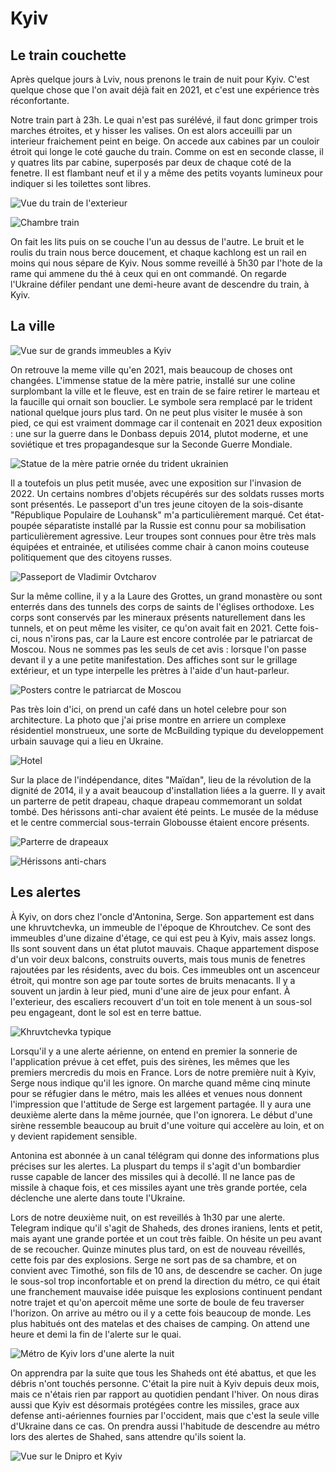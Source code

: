
# Kyiv

## Le train couchette

Après quelque jours à Lviv, nous prenons le train de nuit pour Kyiv. C'est
quelque chose que l'on avait déjà fait en 2021, et c'est une expérience très
réconfortante.

Notre train part à 23h. Le quai n'est pas surélévé, il faut donc grimper trois 
marches étroites, et y hisser les valises. On est alors acceuilli par un
interieur fraichement peint en beige. On accede aux cabines par un couloir
étroit qui longe le coté gauche du train. Comme on est en seconde classe, il y
quatres lits par cabine, superposés par deux de chaque coté de la fenetre. Il
est flambant neuf et il y a même des petits voyants lumineux pour indiquer si
les toilettes sont libres.

![Vue du train de l'exterieur](train_exterior.jpg)

![Chambre train](train_bedroom.jpg)

On fait les lits puis on se couche l'un au dessus de l'autre. Le bruit et le
roulis du train nous berce doucement, et chaque kachlong est un rail en moins
qui nous sépare de Kyiv. Nous somme reveillé à 5h30 par l'hote de la rame qui
ammene du thé à ceux qui en ont commandé. On regarde l'Ukraine défiler pendant
une demi-heure avant de descendre du train, à Kyiv.

## La ville

![Vue sur de grands immeubles a Kyiv](images/kyiv/skyline.jpg)

On retrouve la meme ville qu'en 2021, mais beaucoup de choses ont changées.
L'immense statue de la mère patrie, installé sur une coline surplombant la ville
et le fleuve, est en train de se faire retirer le marteau et la faucille qui
ornait son bouclier. Le symbole sera remplacé par le trident national quelque
jours plus tard. On ne peut plus visiter le musée à son pied, ce qui est
vraiment dommage car il contenait en 2021 deux exposition : une sur la guerre
dans le Donbass depuis 2014, plutot moderne, et une soviétique et tres
propagandesque sur la Seconde Guerre Mondiale.

![Statue de la mère patrie ornée du trident ukrainien](images/kyiv/batkivchshina_maty.jpg)

Il a toutefois un plus petit musée, avec une exposition sur l'invasion de 2022.
Un certains nombres d'objets récupérés sur des soldats russes morts sont
présentés. Le passeport d'un tres jeune citoyen de la sois-disante "République
Populaire de Louhansk" m'a particulièrement marqué. Cet état-poupée séparatiste
installé par la Russie est connu pour sa mobilisation particulièrement
agressive. Leur troupes sont connues pour être très mals équipées et entrainée,
et utilisées comme chair à canon moins couteuse politiquement que des citoyens
russes.

![Passeport de Vladimir Ovtcharov](images/kyiv/young_lnr_mobik.jpg)

Sur la même colline, il y a la Laure des Grottes, un grand monastère ou sont
enterrés dans des tunnels des corps de saints de l'églises orthodoxe. Les corps
sont conservés par les mineraux présents naturellement dans les tunnels, et on
peut même les visiter, ce qu'on avait fait en 2021. Cette fois-ci, nous n'irons
pas, car la Laure est encore controlée par le patriarcat de Moscou. Nous ne
sommes pas les seuls de cet avis : lorsque l'on passe devant il y a une petite
manifestation. Des affiches sont sur le grillage extérieur, et un type
interpelle les prètres à l'aide d'un haut-parleur.

![Posters contre le patriarcat de Moscou](images/kyiv/lavra_protest.jpg)

Pas très loin d'ici, on prend un café dans un hotel celebre pour son
architecture. La photo que j'ai prise montre en arriere un complexe résidentiel
monstrueux, une sorte de McBuilding typique du developpement urbain sauvage qui
a lieu en Ukraine.

![Hotel](images/kyiv/round_hotel_architecture_old_vs_new.jpg)

Sur la place de l'indépendance, dites "Maïdan", lieu de la révolution de la
dignité de 2014, il y a avait beaucoup d'installation liées a la guerre. Il y
avait un parterre de petit drapeau, chaque drapeau commemorant un soldat tombé.
Des hérissons anti-char avaient été peints. Le musée de la méduse et le centre
commercial sous-terrain Globousse étaient encore présents. 

![Parterre de drapeaux](images/kyiv/maidan_flags.jpg)

![Hérissons anti-chars](images/kyiv/maidan_painted_hedgehog.jpg)

## Les alertes

À Kyiv, on dors chez l'oncle d'Antonina, Serge. Son appartement est dans une
khruvtchevka, un immeuble de l'époque de Khroutchev. Ce sont des immeubles d'une
dizaine d'étage, ce qui est peu à Kyiv, mais assez longs. Ils sont souvent dans
un état plutot mauvais. Chaque appartement dispose d'un voir deux balcons,
construits ouverts, mais tous munis de fenetres rajoutées par les résidents,
avec du bois. Ces immeubles ont un ascenceur étroit, qui montre son age par
toute sortes de bruits menacants. Il y a souvent un jardin à leur pied, muni
d'une aire de jeux pour enfant. À l'exterieur, des escaliers recouvert d'un toit
en tole menent à un sous-sol peu engageant, dont le sol est en terre battue.

![Khruvtchevka typique](images/kyiv/khruvtchevka.jpg)

Lorsqu'il y a une alerte aérienne, on entend en premier la sonnerie de
l'application prévue à cet effet, puis des sirènes, les mêmes que les premiers
mercredis du mois en France. Lors de notre première nuit à Kyiv, Serge nous
indique qu'il les ignore. On marche quand même cinq minute pour se réfugier dans
le métro, mais les allées et venues nous donnent l'impression que l'attitude de
Serge est largement partagée. Il y aura une deuxième alerte dans la même
journée, que l'on ignorera. Le début d'une sirène ressemble beaucoup au bruit
d'une voiture qui accelère au loin, et on y devient rapidement sensible.

Antonina est abonnée à un canal télégram qui donne des informations plus
précises sur les alertes. La pluspart du temps il s'agit d'un bombardier russe
capable de lancer des missiles qui à decollé. Il ne lance pas de missile à
chaque fois, et ces missiles ayant une très grande portée, cela déclenche une
alerte dans toute l'Ukraine.

Lors de notre deuxième nuit, on est reveillés à 1h30 par une alerte. Telegram
indique qu'il s'agit de Shaheds, des drones iraniens, lents et petit, mais ayant
une grande portée et un cout très faible. On hésite un peu avant de se
recoucher. Quinze minutes plus tard, on est de nouveau réveillés, cette fois par
des explosions. Serge ne sort pas de sa chambre, et on convient avec Timothé,
son fils de 10 ans, de descendre se cacher. On juge le sous-sol trop
inconfortable et on prend la direction du métro, ce qui était une franchement
mauvaise idée puisque les explosions continuent pendant notre trajet et qu'on
apercoit même une sorte de boule de feu traverser l'horizon. On arrive au métro
ou il y a cette fois beaucoup de monde. Les plus habitués ont des matelas et des
chaises de camping. On attend une heure et demi la fin de l'alerte sur le quai.

![Métro de Kyiv lors d'une alerte la nuit](images/kyiv/subway_airraid.jpg)

On apprendra par la suite que tous les Shaheds ont été abattus, et que les
débris n'ont touchés personne. C'était la pire nuit à Kyiv depuis deux mois,
mais ce n'étais rien par rapport au quotidien pendant l'hiver. On nous diras
aussi que Kyiv est désormais protégées contre les missiles, grace aux defense
anti-aériennes fournies par l'occident, mais que c'est la seule ville d'Ukraine
dans ce cas. On prendra aussi l'habitude de descendre au métro lors des alertes
de Shahed, sans attendre qu'ils soient la.

![Vue sur le Dnipro et Kyiv](images/kyiv/dnipro.jpg)